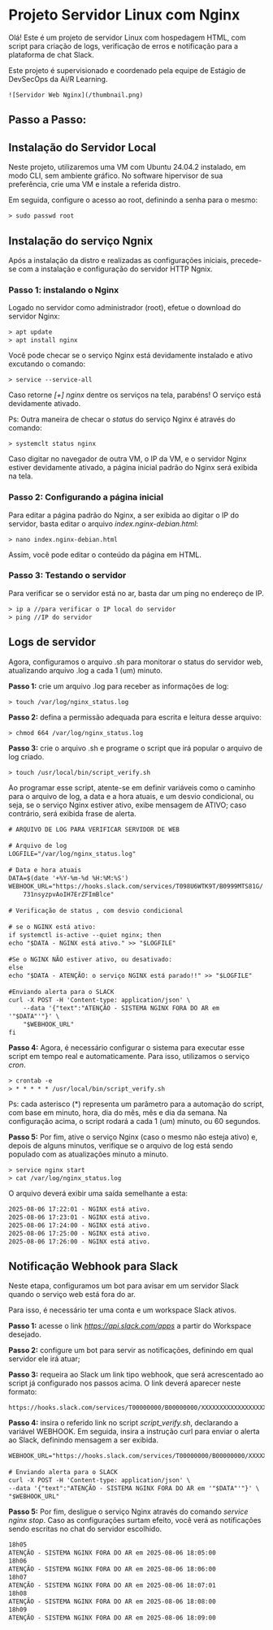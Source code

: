 # Projeto Servidor Linux com Nginx

Olá! Este é um projeto de servidor Linux com hospedagem HTML, com script para criação de logs, verificação de erros e notificação para a plataforma de chat Slack.

Este projeto é supervisionado e coordenado pela equipe de Estágio de DevSecOps da Ai/R Learning.

	![Servidor Web Nginx](/thumbnail.png)

## Passo a Passo:

## Instalação do Servidor Local

Neste projeto, utilizaremos uma VM com Ubuntu 24.04.2 instalado, em modo CLI, sem ambiente gráfico.
No software hipervisor de sua preferência, crie uma VM e instale a referida distro.

Em seguida, configure o acesso ao root, definindo a senha para o mesmo:

    > sudo passwd root


## Instalação do serviço Ngnix

Após a instalação da distro e realizadas as configurações iniciais, precede-se com a instalação e configuração do servidor HTTP Ngnix.


### Passo 1: instalando o Nginx

Logado no servidor como administrador (root), efetue o download do servidor Nginx:

    > apt update
    > apt install nginx

Você pode checar se o serviço Nginx está devidamente instalado e ativo excutando o comando:

    > service --service-all

Caso retorne *[+] nginx* dentre os serviços na tela, parabéns! O serviço está devidamente ativado.

Ps: Outra maneira de checar o *status* do serviço Nginx é através do comando:

    > systemclt status nginx

Caso digitar no navegador de outra VM, o IP da VM, e o servidor Nginx estiver devidamente ativado, a página inicial padrão do Nginx será exibida na tela.

### Passo 2: Configurando a página inicial

Para editar a página padrão do Nginx, a ser exibida ao digitar o IP do servidor, basta editar o arquivo *index.nginx-debian.html*:

    > nano index.nginx-debian.html

Assim, você pode editar o conteúdo da página em HTML.

### Passo 3: Testando o servidor

Para verificar se o servidor está no ar, basta dar um ping no endereço de IP.

    > ip a //para verificar o IP local do servidor
    > ping //IP do servidor

## Logs de servidor

Agora, configuramos o arquivo .sh para monitorar o status do servidor web, atualizando arquivo .log a cada 1 (um) minuto.

__Passo 1:__ crie um arquivo .log para receber as informações de log:
    
    > touch /var/log/nginx_status.log

__Passo 2:__ defina a permissão adequada para escrita e leitura desse arquivo:

    > chmod 664 /var/log/nginx_status.log

__Passo 3:__ crie o arquivo .sh e programe o script que irá popular o arquivo de log criado.

    > touch /usr/local/bin/script_verify.sh

Ao programar esse script, atente-se em definir variáveis como o caminho para o arquivo de log, a data e a hora atuais, e um desvio condicional, ou seja, se o serviço Nginx estiver ativo, exibe mensagem de ATIVO; caso contrário, será exibida frase de alerta.

    # ARQUIVO DE LOG PARA VERIFICAR SERVIDOR DE WEB

    # Arquivo de log
    LOGFILE="/var/log/nginx_status.log"

    # Data e hora atuais
    DATA=$(date '+%Y-%m-%d %H:%M:%S')
    WEBHOOK_URL="https://hooks.slack.com/services/T098U6WTK9T/B0999MTS81G/
        731nsyzpvAoIH7ErZFImBlce"

    # Verificação de status , com desvio condicional
    
    # se o NGINX está ativo:
    if systemctl is-active --quiet nginx; then
	echo "$DATA - NGINX está ativo." >> "$LOGFILE"
    
    #Se o NGINX NÃO estiver ativo, ou desativado:
    else
	echo "$DATA - ATENÇÃO: o serviço NGINX está parado!!" >> "$LOGFILE"

	#Enviando alerta para o SLACK
	curl -X POST -H 'Content-type: application/json' \
		--data '{"text":"ATENÇÃO - SISTEMA NGINX FORA DO AR em '"$DATA"'"}' \
		"$WEBHOOK_URL"
    fi

__Passo 4:__ Agora, é necessário configurar o sistema para executar esse script em tempo real e automaticamente. Para isso, utilizamos o serviço *cron*.

    > crontab -e
    > * * * * * /usr/local/bin/script_verify.sh

Ps: cada asterisco (*) representa um parâmetro para a automação do script, com base em minuto, hora, dia do mês, mês e dia da semana. Na configuração acima, o script rodará a cada 1 (um) minuto, ou 60 segundos.

__Passo 5:__ Por fim, ative o serviço Nginx (caso o mesmo não esteja ativo) e, depois de alguns minutos, verifique se o arquivo de log está sendo populado com as atualizações minuto a minuto.

    > service nginx start
    > cat /var/log/nginx_status.log

O arquivo deverá exibir uma saída semelhante a esta:

    2025-08-06 17:22:01 - NGINX está ativo.
    2025-08-06 17:23:01 - NGINX está ativo.
    2025-08-06 17:24:00 - NGINX está ativo.
    2025-08-06 17:25:00 - NGINX está ativo.
    2025-08-06 17:26:00 - NGINX está ativo.

## Notificação Webhook para Slack

Neste etapa, configuramos um bot para avisar em um servidor Slack quando o serviço web está fora do ar.

Para isso, é necessário ter uma conta e um workspace Slack ativos.

__Passo 1:__ acesse o link *https://api.slack.com/apps* a partir do Workspace desejado.

__Passo 2:__ configure um bot para servir as notificações, definindo em qual servidor ele irá atuar;

__Passo 3:__ requeira ao Slack um link tipo webhook, que será acrescentado ao script já configurado nos passos acima. O link deverá aparecer neste formato:

    https://hooks.slack.com/services/T00000000/B00000000/XXXXXXXXXXXXXXXXXXXXXXXX

__Passo 4:__ insira o referido link no script *script_verify.sh*, declarando a variável WEBHOOK. Em seguida, insira a instrução curl para enviar o alerta ao Slack, definindo mensagem a ser exibida.

    WEBHOOK_URL="https://hooks.slack.com/services/T00000000/B00000000/XXXXXXXXXXXXXXXXXXXXXXXX"

	# Enviando alerta para o SLACK
	curl -X POST -H 'Content-type: application/json' \
	--data '{"text":"ATENÇÃO - SISTEMA NGINX FORA DO AR em '"$DATA"'"}' \
	"$WEBHOOK_URL"

__Passo 5:__ Por fim, desligue o serviço Nginx através do comando *service nginx stop*. Caso as configurações surtam efeito, você verá as notificações sendo escritas no chat do servidor escolhido.

    18h05
    ATENÇÃO - SISTEMA NGINX FORA DO AR em 2025-08-06 18:05:00
    18h06
    ATENÇÃO - SISTEMA NGINX FORA DO AR em 2025-08-06 18:06:00
    18h07
    ATENÇÃO - SISTEMA NGINX FORA DO AR em 2025-08-06 18:07:01
    18h08
    ATENÇÃO - SISTEMA NGINX FORA DO AR em 2025-08-06 18:08:00
    18h09
    ATENÇÃO - SISTEMA NGINX FORA DO AR em 2025-08-06 18:09:00
